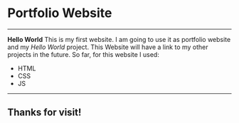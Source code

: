 # Portfolio Website
------------------

**Hello World**
This is my first website. I am going to use it as portfolio website and my *Hello World* project.
This Website will have a link to my other projects in the future.
So far, for this website I used:
+ HTML
+ CSS
+ JS

___________

## Thanks for visit!
